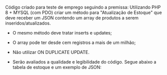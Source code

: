 Código criado para teste de emprego seguindo a premissa:
Utilizando PHP 8 + MYSQL (com PDO) criar um método para "Atualização de Estoque" que deve receber um JSON contendo um array de produtos a serem inseridos/atualizados.
- O mesmo método deve tratar inserts e updates;
- O array pode ter desde cem registros a mais de um milhão;
- Não utilizar ON DUPLICATE UPDATE.

- Serão avaliados a qualidade e legibilidade do código. Segue abaixo a tabela de estoque e um exemplo de JSON:
